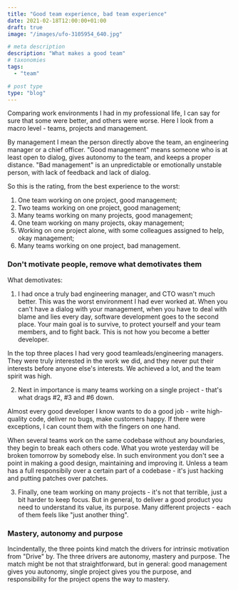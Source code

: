 ```yaml
---
title: "Good team experience, bad team experience"
date: 2021-02-18T12:00:00+01:00
draft: true
image: "/images/ufo-3105954_640.jpg"

# meta description
description: "What makes a good team"
# taxonomies
tags:
  - "team"

# post type
type: "blog"
---
```

Comparing work environments I had in my professional life, I can say for sure that some were better, and others were worse. Here I look from a macro level - teams, projects and management.

By  management I mean the person directly above the team, an engineering manager or a chief officer. "Good management" means someone who is at least open to dialog, gives autonomy to the team, and keeps a proper distance. "Bad management" is an unpredictable or emotionally unstable person, with lack of feedback and lack of dialog.

So this is the rating, from the best experience to the worst:

  1. One team working on one project, good management;
  2. Two teams working on one project, good management;
  3. Many teams working on many projects, good management;
  4. One team working on many projects, okay management;
  5. Working on one project alone, with some colleagues assigned to help, okay management;
  6. Many teams working on one project, bad management.

### Don't motivate people, remove what demotivates them

What demotivates:

1. I had once a truly bad engineering manager, and CTO wasn't much better. This was the worst environment I had ever worked at. When you can't have a dialog with your management, when you have to deal with blame and lies every day, software development goes to the second place. Your main goal is to survive, to protect yourself and your team members, and to fight back. This is not how you become a better developer. 

In the top three places I had very good teamleads/engineering managers. They were truly interested in the work we did, and they never put their interests before anyone else's interests. We achieved a lot, and the team spirit was high.

2. Next in importance is many teams working on a single project - that's what drags #2, #3 and #6 down.

Almost every good developer I know wants to do a good job - write high-quality code, deliver no bugs, make customers happy. If there were exceptions, I can count them with the fingers on one hand.

When several teams work on the same codebase without any boundaries, they begin to break each others code. What you wrote yesterday will be broken tomorrow by somebody else. In such environment you don't see a point in making a good design, maintaining and improving it. Unless a team has a full responsibily over a certain part of a codebase - it's just hacking and putting patches over patches.

3. Finally, one team working on many projects - it's not that terrible, just a bit harder to keep focus. But in general, to deliver a good product you need to understand its value, its purpose. Many different projects - each of them feels like "just another thing".



### Mastery, autonomy and purpose

Incindentally, the three points kind match the drivers for intrinsic motivation from "Drive" by. The three drivers are autonomy, mastery and purpose. The match might be not that straightforward, but in general: good management gives you autonomy, single project gives you the purpose, and responsibility for the project opens the way to mastery.